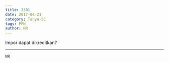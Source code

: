 ```yaml
---
title: 3301
date: 2017-06-21
category: Tanya-SC
tags: PPN
author: NR
---
```


Impor dapat dikreditkan?

---



`NR`
